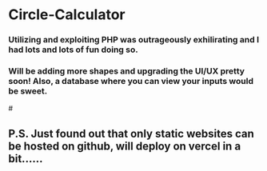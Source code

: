 ﻿# Circle-Calculator
<h3>Utilizing and exploiting PHP was outrageously exhilirating and I had lots and lots of fun doing so.</h3>
<h3>Will be adding more shapes and upgrading the UI/UX pretty soon! Also, a database where you can view your inputs would be sweet.</h3>

#<h2>P.S. Just found out that only static websites can be hosted on github, will deploy on vercel in a bit......</h2>

